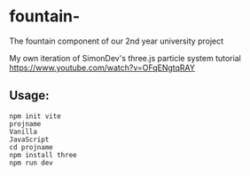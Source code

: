 # fountain-
The fountain component of our 2nd year university project  

My own iteration of SimonDev's three.js particle system tutorial  
https://www.youtube.com/watch?v=OFqENgtqRAY  


## Usage:  
```
npm init vite
projname
Vanilla
JavaScript
cd projname
npm install three
npm run dev
```
